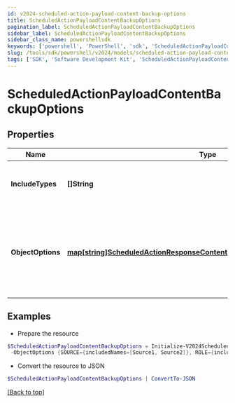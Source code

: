 ```yaml
---
id: v2024-scheduled-action-payload-content-backup-options
title: ScheduledActionPayloadContentBackupOptions
pagination_label: ScheduledActionPayloadContentBackupOptions
sidebar_label: ScheduledActionPayloadContentBackupOptions
sidebar_class_name: powershellsdk
keywords: ['powershell', 'PowerShell', 'sdk', 'ScheduledActionPayloadContentBackupOptions', 'V2024ScheduledActionPayloadContentBackupOptions'] 
slug: /tools/sdk/powershell/v2024/models/scheduled-action-payload-content-backup-options
tags: ['SDK', 'Software Development Kit', 'ScheduledActionPayloadContentBackupOptions', 'V2024ScheduledActionPayloadContentBackupOptions']
---
```



# ScheduledActionPayloadContentBackupOptions

## Properties

Name | Type | Description | Notes
------------ | ------------- | ------------- | -------------
**IncludeTypes** | **[]String** | Object types that are to be included in the backup. | [optional] 
**ObjectOptions** | [**map[string]ScheduledActionResponseContentBackupOptionsObjectOptionsValue**](scheduled-action-response-content-backup-options-object-options-value) | Map of objectType string to the options to be passed to the target service for that objectType. | [optional] 

## Examples

- Prepare the resource
```powershell
$ScheduledActionPayloadContentBackupOptions = Initialize-V2024ScheduledActionPayloadContentBackupOptions  -IncludeTypes [ROLE, IDENTITY_PROFILE] `
 -ObjectOptions {SOURCE={includedNames=[Source1, Source2]}, ROLE={includedNames=[Admin Role, User Role]}}
```

- Convert the resource to JSON
```powershell
$ScheduledActionPayloadContentBackupOptions | ConvertTo-JSON
```


[[Back to top]](#) 


